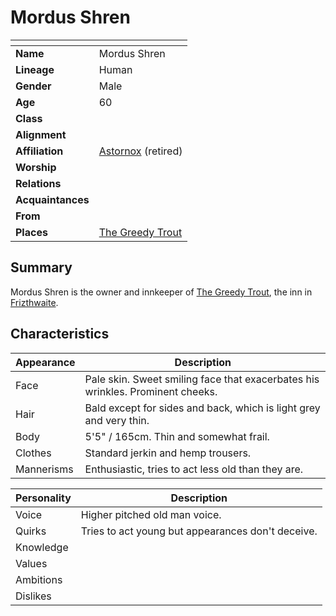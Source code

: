 # Mordus Shren

| []() | |
| --- | --- |
| **Name** | Mordus Shren |
| **Lineage** | Human |
| **Gender** | Male |
| **Age** | 60 |
| **Class** | |
| **Alignment** | |
| **Affiliation** | [Astornox](../organisations/astornox/astornox.md) (retired) |
| **Worship** | |
| **Relations** | |
| **Acquaintances** | |
| **From** | |
| **Places** | [The Greedy Trout](../places/buildings/inns-taverns/the-greedy-trout.md) |

## Summary

Mordus Shren is the owner and innkeeper of [The Greedy Trout](../places/buildings/inns-taverns/the-greedy-trout.md), the inn in [Frizthwaite](../places/villages/frizthwaite.md).

## Characteristics

| Appearance | Description |
| --- | --- |
| Face | Pale skin. Sweet smiling face that exacerbates his wrinkles. Prominent cheeks. |
| Hair | Bald except for sides and back, which is light grey and very thin. |
| Body | 5'5" / 165cm. Thin and somewhat frail. |
| Clothes | Standard jerkin and hemp trousers. |
| Mannerisms | Enthusiastic, tries to act less old than they are. |

| Personality | Description |
| --- | --- |
| Voice | Higher pitched old man voice. |
| Quirks | Tries to act young but appearances don't deceive. |
| Knowledge | |
| Values | |
| Ambitions | |
| Dislikes | |
